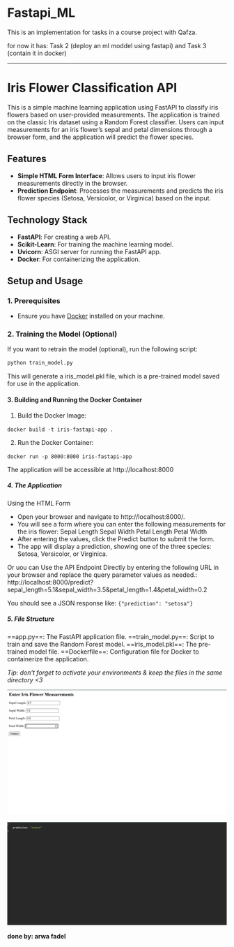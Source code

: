 # Fastapi_ML
This is an implementation for tasks in a course project with Qafza.

for now it has:
Task 2 (deploy an ml moddel using fastapi) 
and 
Task 3 (contain it in docker)
________________________________________________________________________________________________

# Iris Flower Classification API

This is a simple machine learning application using FastAPI to classify iris flowers based on user-provided measurements. The application is trained on the classic Iris dataset using a Random Forest classifier. Users can input measurements for an iris flower’s sepal and petal dimensions through a browser form, and the application will predict the flower species.

## Features

- **Simple HTML Form Interface**: Allows users to input iris flower measurements directly in the browser.
- **Prediction Endpoint**: Processes the measurements and predicts the iris flower species (Setosa, Versicolor, or Virginica) based on the input.

## Technology Stack

- **FastAPI**: For creating a web API.
- **Scikit-Learn**: For training the machine learning model.
- **Uvicorn**: ASGI server for running the FastAPI app.
- **Docker**: For containerizing the application.

## Setup and Usage

### 1. Prerequisites

- Ensure you have [Docker](https://www.docker.com/) installed on your machine.

### 2. Training the Model (Optional)

If you want to retrain the model (optional), run the following script:

```bash
python train_model.py 
```

This will generate a iris_model.pkl file, which is a pre-trained model saved for use in the application.

#### 3. Building and Running the Docker Container

1. Build the Docker Image:

`docker build -t iris-fastapi-app .`

2. Run the Docker Container:

`docker run -p 8000:8000 iris-fastapi-app`

The application will be accessible at http://localhost:8000

##### 4. The Application

Using the HTML Form
- Open your browser and navigate to http://localhost:8000/.
- You will see a form where you can enter the following measurements for the iris flower:
    Sepal Length
    Sepal Width
    Petal Length
    Petal Width
- After entering the values, click the Predict button to submit the form.
- The app will display a prediction, showing one of the three species: Setosa, Versicolor, or Virginica.

Or uou can Use the API Endpoint Directly
by entering the following URL in your browser and replace the query parameter values as needed.:
http://localhost:8000/predict?sepal_length=5.1&sepal_width=3.5&petal_length=1.4&petal_width=0.2

You should see a JSON response like:
`{"prediction": "setosa"}`

##### 5. File Structure
==app.py==: The FastAPI application file.
==train_model.py==: Script to train and save the Random Forest model.
==iris_model.pkl==: The pre-trained model file.
==Dockerfile==: Configuration file for Docker to containerize the application.

*Tip: don't forget to activate your environments & keep the files in the same directory <3*

![enter values](web_iris.png)

![return predict](predict_iris.png)

**done by: arwa fadel**